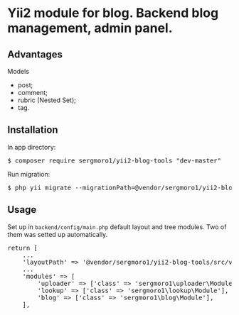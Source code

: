 <h1>Yii2 module for blog. Backend blog management, admin panel.</h1>

<h2>Advantages</h2>

Models
<ul>
  <li>post;</li>
  <li>comment;</li>
  <li>rubric (Nested Set);</li>
  <li>tag.</li>
</ul>

<h2>Installation</h2>

In app directory:

<pre>
$ composer require sergmoro1/yii2-blog-tools "dev-master"
</pre>

Run migration:
<pre>
$ php yii migrate --migrationPath=@vendor/sergmoro1/yii2-blog-tools/migrations
</pre>

<h2>Usage</h2>

Set up in <code>backend/config/main.php</code> default layout and tree modules. Two of them was setted up automatically.

<pre>
return [
    ...
    'layoutPath' => '@vendor/sergmoro1/yii2-blog-tools/src/views/layouts',
    ...
    'modules' => [
		'uploader' => ['class' => 'sergmoro1\uploader\Module'],
		'lookup' => ['class' => 'sergmoro1\lookup\Module'],
		'blog' => ['class' => 'sergmoro1\blog\Module'],
    ],
</pre>

